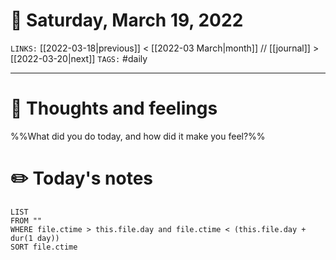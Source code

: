 # 📅 Saturday, March 19, 2022
`LINKS:` [[2022-03-18|previous]] < [[2022-03 March|month]] // [[journal]] > [[2022-03-20|next]] 
`TAGS:` #daily

---
# 💭 Thoughts and feelings
%%What did you do today, and how did it make you feel?%%

# ✏️ Today's notes
```dataview
LIST 
FROM ""
WHERE file.ctime > this.file.day and file.ctime < (this.file.day + dur(1 day))
SORT file.ctime
```
